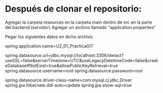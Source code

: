 # Después de clonar el repositorio:

Agregar la carpeta resources en la carpeta main dentro de src en la parte del backend (servidor)
Agregar un archivo llamado "application.properties"

Pegar los siguientes datos en dicho archivo:


spring.application.name=U2_01_PracticaGIT

spring.datasource.url=jdbc:mysql://localhost:3306/dwiact?useSSL=false&serverTimezone=UTC&useLegacyDatetimeCode=false&createDatabaseIfNotExist=true&allowPublicKeyRetrieval=true
spring.datasource.username=root
spring.datasource.password=root

spring.datasource.driver-class-name=com.mysql.cj.jdbc.Driver
spring.jpa.hibernate.ddl-auto=update
spring.jpa.show-sql=true
